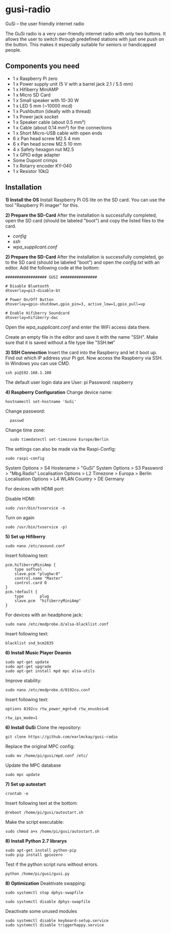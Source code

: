 

# gusi-radio

GuSi – the user friendly internet radio

The GuSi radio is a very user-friendly internet radio with only two buttons. It allows the user to switch through predefined stations with just one push on the button. This makes it especially suitable for seniors or handicapped people.

## Components you need

 - 1 x Raspberry Pi zero
 - 1 x Power supply unit (5 V with a barrel jack 2.1 / 5.5 mm)
 - 1 x Hifiberry MiniAMP
 - 1 x Micro SD Card 
 - 1 x Small speaker with 10-30 W
 - 1 x LED 5 mm (~10000 mcd)
 - 1 x Pushbutton (ideally with a thread)
 - 1 x Power jack socket
 - 1 x Speaker cable (about 0.5 mm²)
 - 1 x Cable (about 0.14 mm²) for the connections
 - 1 x Short Micro-USB cable with open ends
 - 6 x Pan head screw M2.5 4 mm 
 - 6 x Pan head screw M2.5 10 mm 
 - 4 x Safety hexagon nut M2.5
 - 1 x GPIO edge adapter
 - Some Dupont crimps
 - 1 x Rotarry encoder KY-040
 - 1 x Resistor 10kΩ
 

## Installation

 **1) Install the OS**
 Install Raspberry Pi OS lite on the SD card. You can use the tool "Raspberry Pi imager" for this. 
 
  **2) Prepare the SD-Card**
 After the installation is successfully completed, open the SD card (should be labeled "boot") and copy the listed files to the card.
  - *config*
 - *ssh*
 - *wpa_supplicant.conf* 

  **2) Prepare the SD-Card**
 After the installation is successfully completed, go to the SD card (should be labeled "boot") and open the *config.txt* with an editor. Add the following code at the bottom:
 

    ################## GUSI ################
    
    # Disable Bluetooth
    dtoverlay=pi3-disable-bt
    
    # Power On/Off Button
    dtoverlay=gpio-shutdown,gpio_pin=3, active_low=1,gpio_pull=up
    
    # Enable Hifiberry Soundcard
    dtoverlay=hifiberry-dac

Open the *wpa_supplicant.conf*  and enter the WiFi access data there.

Create an empty file in the editor and save it with the name "SSH". Make sure that it is saved without a file type like "SSH.~~txt~~"

  **3) SSH Connection**
Insert the card into the Raspberry and let it boot up. Find out which IP address your Pi got. Now access the Raspberry via SSH. In Windows you can use CMD.

    ssh pi@192.168.1.100
The default user login data are
User: pi
Password: raspberry

  **4) Raspberry Configuration**
Change device name:

    hostnamectl set-hostname 'GuSi'
    
  Change password:

      passwd

  Change time zone:

      sudo timedatectl set-timezone Europe/Berlin

  
The settings can also be made via the Raspi-Config:

    sudo raspi-config

System Options > S4 Hostename > "GuSi" System Options > S3 Password > "Mbg.Radio" Localisation Options > L2 Timezone > Europa > Berlin Localisation Options > L4 WLAN Country > DE Germany

For devices with HDMI port:

Disable HDMI:

    sudo /usr/bin/tvservice -o 

Turn on again

    sudo /usr/bin/tvservice -p)

  **5) Set up Hifiberry**

    sudo nano /etc/asound.conf

Insert following text:

    pcm.hifiberryMiniAmp {
        type softvol
        slave.pcm "plughw:0"
        control.name "Master"
        control.card 0
    }
    pcm.!default {
        type       plug
        slave.pcm  "hifiberryMiniAmp"
    }
For devices with an headphone jack:

    sudo nano /etc/modprobe.d/alsa-blacklist.conf

Insert following text:

    blacklist snd_bcm2835

  **6) Install Music Player Deamin**

    sudo apt-get update
    sudo apt-get upgrade
    sudo apt-get install mpd mpc alsa-utils
Improve stability:

    sudo nano /etc/modprobe.d/8192cu.conf

Insert following text:

    options 8192cu rtw_power_mgnt=0 rtw_enusbss=0
    
    rtw_ips_mode=1
  **6) Install GuSi**
Clone the repository: 

    git clone https://github.com/earlmckay/gusi-radio

Replace the original MPC config:

    sudo mv /home/pi/gusi/mpd.conf /etc/

Update the MPC database

    sudo mpc update

  **7) Set up autostart**

    crontab -e
Insert following text at the bottom:

    @reboot /home/pi/gusi/autostart.sh

Make the script executable:

    sudo chmod a+x /home/pi/gusi/autostart.sh
  **8) Install Python 2.7 librarys**

    sudo apt-get install python-pip 
    sudo pip install gpiozero

Test if the python script runs without errors.

    python /home/pi/gusi/gusi.py

  **8) Optimization**
Deaktivate swapping:

    sudo systemctl stop dphys-swapfile
    
    sudo systemctl disable dphys-swapfile

Deactivate some unused modules

    sudo systemctl disable keyboard-setup.service
    sudo systemctl disable triggerhappy.service
